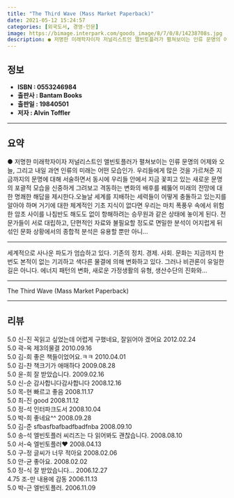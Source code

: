 ```yaml
---
title: "The Third Wave (Mass Market Paperback)"
date: 2021-05-12 15:24:57
categories: [외국도서, 경영-인문]
image: https://bimage.interpark.com/goods_image/8/7/0/8/14238708s.jpg
description: ● 저명한 미래학자이자 저널리스트인 앨빈토플러가 펼쳐보이는 인류 문명의 어제와 오늘, 그리고 내일 과연 인류의 미래는 어떤 모습인가. 우리들에게 많은 것을 가르쳐준 지금까지의 문명에 대해 서술하면서 동시에 우리들 안에서 지금 꽃피고 있는 새로운 문명의 포괄적 모습을 신중하게 그려보고
---
```


## **정보**

- **ISBN : 0553246984**
- **출판사 : Bantam Books**
- **출판일 : 19840501**
- **저자 : Alvin Toffler**

------



## **요약**

●  저명한 미래학자이자 저널리스트인 앨빈토플러가 펼쳐보이는 인류 문명의 어제와 오늘, 그리고 내일 과연 인류의 미래는 어떤 모습인가. 우리들에게 많은 것을 가르쳐준 지금까지의 문명에 대해 서술하면서 동시에 우리들 안에서 지금 꽃피고 있는 새로운 문명의 포괄적 모습을 신중하게 그려보고 격동하는 변화의 배후를 꿰뚫어 미래의 전망에 대한 명쾌한 해답을 제시한다.오늘날 세계를 지배하는 세력들이 어떻게 충돌하고 있는지를 알아야 하며 거기에 대한 체계적인 기초 지식이 없다면 우리는 마치 폭풍우 속에서 위험한 암초 사이를 나침반도 해도도 없이 항해하려는 승무원과 같은 상태에 놓이게 된다. 전문가들이 서로 대립하고, 단편적인 자료와 불필요할 정도로 면밀한 분석이 어지럽게 뒤섞인 문화 상황에서의 종합적 분석은 유용할 뿐만 아니...

------

세계적으로 사나운 파도가 엄습하고 있다. 기존의 정치. 경제. 사회. 문화는 지금까지 한번도 본적이 없는 기괴하고 색다른 물결에 의해 변화하고 있다. 그러나 비관론이 유일한 길은 아니다. 에너지 패턴의 변화, 새로운 가정생활의 유형, 생산수단의 진화와... 

------


The Third Wave (Mass Market Paperback) 

------


## **리뷰** 

5.0 신-진 꼭읽고 싶었는데 어렵게 구했네요, 잘읽어야 겠어요 2012.02.24 <br/>5.0 곽-옥 제3의물결 2010.09.16 <br/>5.0 김-희 좋은 책들이었어요.ㅋㅋ 2010.04.01 <br/>5.0 김-찬 책크기가 애매하다 2009.08.28 <br/>5.0 윤-희 잘 받았습니다. 2009.02.16 <br/>5.0 신-순 감사합니다감사합니다 2008.12.16 <br/>5.0 목-현 빠르고 좋음 2008.11.17 <br/>5.0 최-진 good 2008.11.12 <br/>5.0 정-석 인터파크도서 2008.10.04 <br/>5.0 박-희 좋네요^^ 2008.09.28 <br/>5.0 김-준 sfbasfbafbadfbadfnba 2008.09.10 <br/>5.0 송-석 엘빈토플러 씨리즈는 다 읽어봐도 괜찮습니다. 2008.08.10 <br/>5.0 서-숙 엘빈토플러♥ 2008.04.13 <br/>5.0 구-정 글씨가 너무 적아요 2008.02.06 <br/>5.0 안-균 좋아요. 2008.02.02 <br/>5.0 정-식 잘 받았습니다... 2006.12.27 <br/>4.75 조-만 내용에 감동 2006.11.13 <br/>5.0 박-근 엘빈토플러. 2006.11.09 <br/>